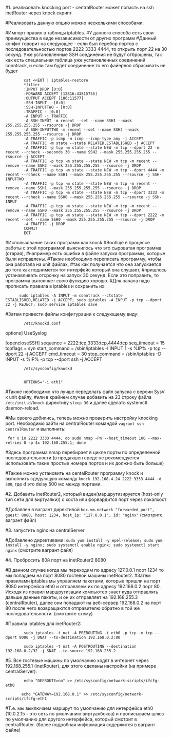 

#1. реализовать knocking port - centralRouter может попасть на ssh inetRouter через knock скрипт

#Реализовать данную опцию можно несколькими способами:

#Импорт правил в таблицы iptables.
#У данного способа есть свои преимущества в виде независимости от других программ
#Данный конфиг говорит на следующее - если был перебор портов с последовательностью портов 2222 3333 4444, то открыть порт 22 на 30 секунд. Уже установленные SSH соединения не будут отброшены, так как есть специальная таблица уже установленных соединений conntrack, и если там будет соединение то его файервол сбрасывать не будет 


            cat <<EOT | iptables-restore
            *filter
            :INPUT DROP [0:0]
            :FORWARD ACCEPT [12816:43815755]
            :OUTPUT ACCEPT [106:11577]
            :SSH-INPUT - [0:0]
            :SSH-INPUTTWO - [0:0]
            :TRAFFIC - [0:0]
            -A INPUT -j TRAFFIC
            -A SSH-INPUT -m recent --set --name SSH1 --mask 255.255.255.255 --rsource -j DROP
            -A SSH-INPUTTWO -m recent --set --name SSH2 --mask 255.255.255.255 --rsource -j DROP
            -A TRAFFIC -p icmp -m icmp --icmp-type any -j ACCEPT
            -A TRAFFIC -m state --state RELATED,ESTABLISHED -j ACCEPT
            -A TRAFFIC -p tcp -m state --state NEW -m tcp --dport 22 -m recent --rcheck --seconds 30 --name SSH2 --mask 255.255.255.255 --rsource -j ACCEPT
            -A TRAFFIC -p tcp -m state --state NEW -m tcp -m recent --remove --name SSH2 --mask 255.255.255.255 --rsource -j DROP
            -A TRAFFIC -p tcp -m state --state NEW -m tcp --dport 4444 -m recent --rcheck --name SSH1 --mask 255.255.255.255 --rsource -j SSH-INPUTTWO
            -A TRAFFIC -p tcp -m state --state NEW -m tcp -m recent --remove --name SSH1 --mask 255.255.255.255 --rsource -j DROP
            -A TRAFFIC -p tcp -m state --state NEW -m tcp --dport 3333 -m recent --rcheck --name SSH0 --mask 255.255.255.255 --rsource -j SSH-INPUT
            -A TRAFFIC -p tcp -m state --state NEW -m tcp -m recent --remove --name SSH0 --mask 255.255.255.255 --rsource -j DROP
            -A TRAFFIC -p tcp -m state --state NEW -m tcp --dport 2222 -m recent --set --name SSH0 --mask 255.255.255.255 --rsource -j DROP
            -A TRAFFIC -j DROP
            COMMIT
            EOT

#Использование таких программ как knock 
#Вообще в процессе работы с этой программой выяснилось что это сыроватая программа (старая),
#например есть ошибки в файле запуска программы, которые были исправлены.
#Также необходимо переписать программу, чтобы она работала на unit файлах,
#так как получается что она запускается до того как поднимется тот интерфейс который она слушает,
#пришлось устанавливать отсрочку на запуск 30 секунд. Если это поправить, то программа выполняет свою функцию хорошо.
#Для начала надо прописать правила в iptables и сохранить их:

          sudo iptables -A INPUT -m conntrack --ctstate ESTABLISHED,RELATED -j ACCEPT; sudo iptables -A INPUT -p tcp --dport 22 -j REJECT; sudo service iptables save

#Затем привести файлы конфигурации к следующему виду:

            /etc/knockd.conf


options]
	UseSyslog

[opencloseSSH]
	sequence      = 2222:tcp,3333:tcp,4444:tcp
        seq_timeout   = 15
        tcpflags      = syn
        start_command = /sbin/iptables -I INPUT 1 -s %IP% -p tcp --dport 22 -j ACCEPT
        cmd_timeout   = 30
        stop_command  = /sbin/iptables -D INPUT -s %IP% -p tcp --dport ssh -j ACCEPT


            /etc/sysconfig/knockd


            OPTIONS="-i eth1"


#Также необходимо что лучше переделать файл запуска с версии SysV к unit файлу,
#или в крайнем случае добавить на 23 строку файла ```/etc/init.d/knock``` директиву ```sleep 30``` и далее сделать systemctl daemon-reload. 

#Мы своего добились, теперь можно проверить настройку knocking port. Необходимо зайти на centralRouter командой ```vagrant ssh centralRouter``` и выполнить:

```
 for x in 2222 3333 4444; do sudo nmap -Pn --host_timeout 100 --max-retries 0 -p $x 192.168.255.1; done
```
#Здесь программа nmap перебирает в цикле порты по определенной последовательности (в продакшен среде не рекомендуется использовать такие простые номера портов и их должно быть больше)

#Также можно установить на centalRouter программу knock и выполнить сдедующую команду ```knock 192.168.4.24 2222 3333 4444 -d 500```, где d это delay 500 мс между портами.


#2. Добавить inetRouter2, который виден(маршрутизируется (host-only тип сети для виртуалки)) с хоста или форвардится порт через локалхост

#Добавлен в вагрант директивой ```box.vm.network "forwarded_port", guest: 8080, host: 1234, host_ip: "127.0.0.1", id: "nginx"``` (смотрите вагрант файл)

#3. запустить nginx на centralServer 

#Добавлено директивами: ```sudo yum install -y epel-release; sudo yum install -y nginx; sudo systemctl enable nginx; sudo systemctl start nginx``` (смотрите вагрант файл)

#4. Пробросить 80й порт на inetRouter2 8080

#В данном случае когда мы переходим по адресу 127.0.0.1 порт 1234 то мы попадаем на порт 8080 гостевой машины inetRouter2.
#Затем правилами iptables мы управляем пакетами, которые пришли на порт 8080 интерфейса eth0 и отправляем их по адресу 192.168.0.2 порт 80. Исходя из правил маршрутизации компьютер знает куда отправлять дальше данные пакеты, и он их отправляет на 192.168.255.3 (centralRouter), далее они попадают на веб-сервер 192.168.0.2 на порт 80 после чего возвращаются отправителю обратно в той же последовательности. (смотрите схему)

#Правила iptables для inetRouter2:

            sudo iptables -t nat -A PREROUTING -i eth0 -p tcp -m tcp --dport 8080 -j DNAT --to-destination 192.168.0.2:80

            sudo iptables -t nat -A POSTROUTING --destination 192.168.0.2/32 -j SNAT --to-source 192.168.255.2


#5. Все гостевые машины по умолчанию ходят в интернет через 192.168.255.1 (inetRouter), для этого сделаны настройки (на примере centralServer):

            echo "DEFROUTE=no" >> /etc/sysconfig/network-scripts/ifcfg-eth0
 
           echo "GATEWAY=192.168.0.1" >> /etc/sysconfig/network-scripts/ifcfg-eth1

#Т.е. мы выключаем маршрут по умолчанию для интерфейса eth0 (10.0.2.15 - это сеть по умолчанию виртуалбокса) и прописываем шлюз по умолчанию для другого интерфейса, который смотрит в centralRouter. (более подробная информация содержится в вагрант файле)


